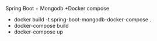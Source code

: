 Spring Boot + Mongodb +Docker compose  

- docker build -t spring-boot-mongodb-docker-compose .
- docker-compose build
- docker-compose up